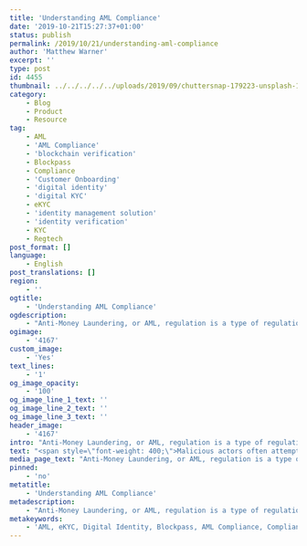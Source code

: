 ```yaml
---
title: 'Understanding AML Compliance'
date: '2019-10-21T15:27:37+01:00'
status: publish
permalink: /2019/10/21/understanding-aml-compliance
author: 'Matthew Warner'
excerpt: ''
type: post
id: 4455
thumbnail: ../../../../../uploads/2019/09/chuttersnap-179223-unsplash-150x150.jpg
category:
    - Blog
    - Product
    - Resource
tag:
    - AML
    - 'AML Compliance'
    - 'blockchain verification'
    - Blockpass
    - Compliance
    - 'Customer Onboarding'
    - 'digital identity'
    - 'digital KYC'
    - eKYC
    - 'identity management solution'
    - 'identity verification'
    - KYC
    - Regtech
post_format: []
language:
    - English
post_translations: []
region:
    - ''
ogtitle:
    - 'Understanding AML Compliance'
ogdescription:
    - "Anti-Money Laundering, or AML, regulation is a type of regulation which, similar to Know Your Customer (KYC), is designed to prevent criminals from using various industries and businesses. Compliance with these regulations are required for financial services around the world.\_"
ogimage:
    - '4167'
custom_image:
    - 'Yes'
text_lines:
    - '1'
og_image_opacity:
    - '100'
og_image_line_1_text: ''
og_image_line_2_text: ''
og_image_line_3_text: ''
header_image:
    - '4167'
intro: "Anti-Money Laundering, or AML, regulation is a type of regulation which, similar to Know Your Customer (KYC), is designed to prevent criminals from using various industries and businesses. Compliance with these regulations are required for financial services around the world.\_"
text: "<span style=\"font-weight: 400;\">Malicious actors often attempt to launder money: hide their involvement with illegally-gained money through various methods and channels in order to avoid detection and prosecution. There are various ways in which money can be laundered: through financial services such as banks and exchanges, spending the money in a gambling enterprise such as a casino and receiving winnings, purchasing goods such as art which are then sold off, or by various other means; all of these methods involve the criminal spending ‘dirty’ money and receiving ‘clean’ money that can’t be traced back to the crime. The measures to counteract these different money laundering methods, and others, all fall under the anti-money laundering regulations which are designed to combat the different styles criminals attempt to employ.\_</span>\r\n\r\n<span style=\"font-weight: 400;\">Without AML measures, criminals would be free to use money made from illicit activities and send it around the world at will without being caught. Besides the obvious advantage this would give to criminals, and the social and economic impact on legitimate people and businesses this would have where it was taking place, there is also the linked concern that money gained through criminal activity can be a significant funding source for terrorism. When AML measures are missing or lacking, crime and terrorism is allowed to thrive. This is not a problem that has sprung up in the last few years; money laundering has been an issue almost as long as money has been around, though the term is thought to date back to the early 1900s where Italian monsters would use laundromat businesses to disguise their illegally-gained money. A </span><a href=\"https://www.zyen.com/media/documents/AMLR_FULL.pdf\"><span style=\"font-weight: 400;\">report </span></a><span style=\"font-weight: 400;\">by financial services consultancy Z/Yen in London back in 2005 highlighted the issue when it estimated that money laundering involved well over £100bn in UK and US alone, and with the increasing popularity of international payment and remittance channels and an increase of more than 25% in Global GDP since then, there is likely to be a corresponding increase in money laundering. Indeed, the </span><a href=\"https://www.unodc.org/unodc/en/money-laundering/globalization.html\"><span style=\"font-weight: 400;\">UNODC</span></a><span style=\"font-weight: 400;\"> puts the estimated money laundering figure somewhere between 2-5% of Global GDP.</span>\r\n\r\n<span style=\"font-weight: 400;\">Despite the vital importance of AML regulations, complying with them can often be a time consuming and costly process. </span><a href=\"https://www.fintech.finance/01-news/anti-money-laundering-compliance-costs-of-83-5-billion-a-year/\"><span style=\"font-weight: 400;\">Various</span> </a><a href=\"https://www.complianceweek.com/aml-programs-continue-to-vex-banks-in-cost-complexity/24749.article\"><span style=\"font-weight: 400;\">reports </span></a><span style=\"font-weight: 400;\">highlight the cost of compliance. Some companies perform ALM checks in-house, but have to spend valuable man-hours conducting the checks and take the liability of it onto themselves. Others may choose to outsource the AML checks to a third party, but that can be much more expensive. It is to technology that businesses must turn to find their answer; this is the approach taken by Blockpass for its solutions.\_</span>\r\n\r\n<span style=\"font-weight: 400;\">The Blockpass Mobile App provides identity verification which covers both KYC and AML regulation compliance. Users fill out the relevant details and are checked against the required lists and criteria to ensure they are not associated with criminal activity. By having these checks performed by Blockpass’ partners, companies using Blockpass’ Identity Verification solutions do not have to worry about their personal liability in screening applicants. Due to the methods and approach Blockpass employs, and the technology being used, verification and onboarding happens almost instantaneously for pre-existing Blockpass users, and is usually very rapid for new Blockpass users. In addition, because Blockpass puts users in control of their data and certifications, the solution can be offered at a vastly reduced cost compared to traditional alternatives.\_\_\_</span>\r\n\r\n<span style=\"font-weight: 400;\">Blockpass has three solutions which cover AML regulations, and other solutions for those that don’t require the AML component. The most comprehensive offering is the KYC Connect Enterprise™ product, an enterprise-grade solution which offers the highest level and coverage of service. The flagship KYC Connect Pro™ solution includes checks of customer identities against AML watchlists alongside authenticating documents. Finally, the KYC Connect AML™ can be implemented alongside any document authentication system and uses the very same technology as the other solutions to flag malicious actors.</span>"
media_page_text: "Anti-Money Laundering, or AML, regulation is a type of regulation which, similar to Know Your Customer (KYC), is designed to prevent criminals from using various industries and businesses. Compliance with these regulations are required for financial services around the world.\_"
pinned:
    - 'no'
metatitle:
    - 'Understanding AML Compliance'
metadescription:
    - "Anti-Money Laundering, or AML, regulation is a type of regulation which, similar to Know Your Customer (KYC), is designed to prevent criminals from using various industries and businesses. Compliance with these regulations are required for financial services around the world.\_"
metakeywords:
    - 'AML, eKYC, Digital Identity, Blockpass, AML Compliance, Compliance, Customer Onboarding, Digital identity, identity management solution, Identity Verification, KYC, regtech, blockchain verification, digital KYC'
---
```

<!DOCTYPE html PUBLIC "-//W3C//DTD HTML 4.0 Transitional//EN" "http://www.w3.org/TR/REC-html40/loose.dtd">
<?xml encoding="UTF-8">
